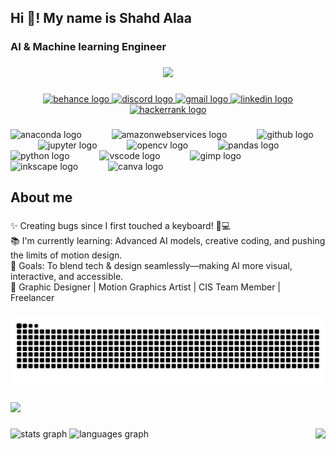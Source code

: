 <h2 align="left">Hi 👋! My name is Shahd Alaa</h2>

###

<h3 align="left">AI & Machine learning Engineer</h3>

###

<div align="center">
  <img height="200" src="https://media.licdn.com/dms/image/v2/D4D16AQFn4HepJXlcLA/profile-displaybackgroundimage-shrink_350_1400/profile-displaybackgroundimage-shrink_350_1400/0/1735134689185?e=1744848000&v=beta&t=KsstGYoeeY0VYt5x84rsg-V4IZ8YzP1W1UvBiAa3xcw"  />
</div>

###

<div align="center">
  <a href="https://www.behance.net/shahdalaa33" target="_blank">
    <img src="https://img.shields.io/static/v1?message=Behance&logo=behance&label=&color=1769ff&logoColor=white&labelColor=&style=flat" height="35" alt="behance logo"  />
  </a>
  <a href="https://discord.com/users/1204132395113250877" target="_blank">
    <img src="https://img.shields.io/static/v1?message=Discord&logo=discord&label=&color=7289DA&logoColor=white&labelColor=&style=flat" height="35" alt="discord logo"  />
  </a>
  <a href="sa1200295@gmail.com" target="_blank">
    <img src="https://img.shields.io/static/v1?message=Gmail&logo=gmail&label=&color=D14836&logoColor=white&labelColor=&style=flat" height="35" alt="gmail logo"  />
  </a>
  <a href="www.linkedin.com/in/shahd-alaa-029ba62a4" target="_blank">
    <img src="https://img.shields.io/static/v1?message=LinkedIn&logo=linkedin&label=&color=0077B5&logoColor=white&labelColor=&style=flat" height="35" alt="linkedin logo"  />
  </a>
  <a href="https://www.hackerrank.com/profile/sa1200295" target="_blank">
    <img src="https://img.shields.io/static/v1?message=HackerRank&logo=hackerrank&label=&color=2EC866&logoColor=white&labelColor=&style=flat" height="35" alt="hackerrank logo"  />
  </a>
</div>

###

<div align="left">
  <img src="https://cdn.jsdelivr.net/gh/devicons/devicon/icons/anaconda/anaconda-original.svg" height="40" alt="anaconda logo"  />
  <img width="40" />
  <img src="https://cdn.jsdelivr.net/gh/devicons/devicon/icons/amazonwebservices/amazonwebservices-line-wordmark.svg" height="40" alt="amazonwebservices logo"  />
  <img width="40" />
  <img src="https://cdn.jsdelivr.net/gh/devicons/devicon/icons/github/github-original.svg" height="40" alt="github logo"  />
  <img width="40" />
  <img src="https://cdn.jsdelivr.net/gh/devicons/devicon/icons/jupyter/jupyter-original.svg" height="40" alt="jupyter logo"  />
  <img width="40" />
  <img src="https://cdn.jsdelivr.net/gh/devicons/devicon/icons/opencv/opencv-original.svg" height="40" alt="opencv logo"  />
  <img width="40" />
  <img src="https://cdn.jsdelivr.net/gh/devicons/devicon/icons/pandas/pandas-original.svg" height="40" alt="pandas logo"  />
  <img width="40" />
  <img src="https://cdn.jsdelivr.net/gh/devicons/devicon/icons/python/python-original.svg" height="40" alt="python logo"  />
  <img width="40" />
  <img src="https://cdn.jsdelivr.net/gh/devicons/devicon/icons/vscode/vscode-original.svg" height="40" alt="vscode logo"  />
  <img width="40" />
  <img src="https://cdn.jsdelivr.net/gh/devicons/devicon/icons/gimp/gimp-original.svg" height="40" alt="gimp logo"  />
  <img width="40" />
  <img src="https://cdn.jsdelivr.net/gh/devicons/devicon/icons/inkscape/inkscape-original.svg" height="40" alt="inkscape logo"  />
  <img width="40" />
  <img src="https://cdn.jsdelivr.net/gh/devicons/devicon/icons/canva/canva-original.svg" height="40" alt="canva logo"  />
</div>

###

<h2 align="left">About me</h2>

###

<p align="left">✨ Creating bugs since I first touched a keyboard! 🐞💻<br>📚 I'm currently learning: Advanced AI models, creative coding, and pushing the limits of motion design.<br>🎯 Goals: To blend tech & design seamlessly—making AI more visual, interactive, and accessible.<br>🚀 Graphic Designer | Motion Graphics Artist | CIS Team Member | Freelancer</p>

###
###

<img src="https://raw.githubusercontent.com/Shahd-404/Shahd-404/output/snake.svg" alt="Snake animation" />

###

<div align="left">
  <img src="https://visitor-badge.laobi.icu/badge?page_id=Shahd-404.Shahd-404&"  />
</div>

###

<img align="right" height="200" src="https://i.pinimg.com/originals/70/4e/c6/704ec6ee2889a2b8b3c516eb478cd783.gif"  />

###

<div align="left">
  <img src="https://github-readme-stats.vercel.app/api?username=Shahd-404&hide_title=false&hide_rank=false&show_icons=true&include_all_commits=true&count_private=true&disable_animations=false&theme=dracula&locale=en&hide_border=false" height="150" alt="stats graph"  />
  <img src="https://github-readme-stats.vercel.app/api/top-langs?username=Shahd-404&locale=en&hide_title=false&layout=compact&card_width=320&langs_count=5&theme=dracula&hide_border=false" height="150" alt="languages graph"  />
</div>

###
